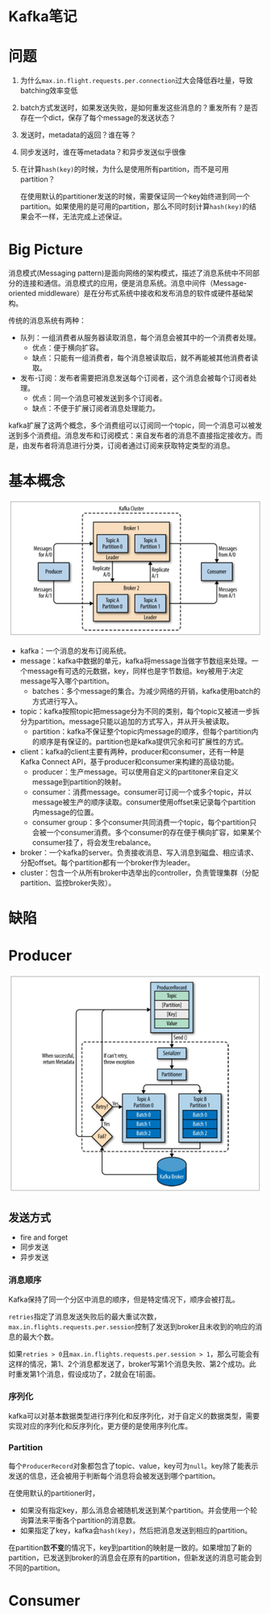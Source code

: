 # Kafka笔记

# 问题

1. 为什么`max.in.flight.requests.per.connection`过大会降低吞吐量，导致batching效率变低
2. batch方式发送时，如果发送失败，是如何重发这些消息的？重发所有？是否存在一个dict，保存了每个message的发送状态？
3. 发送时，metadata的返回？谁在等？
4. 同步发送时，谁在等metadata？和异步发送似乎很像
5. 在计算`hash(key)`的时候，为什么是使用所有partition，而不是可用partition？

    在使用默认的partitioner发送的时候，需要保证同一个key始终进到同一个partition。如果使用的是可用的partition，那么不同时刻计算`hash(key)`的结果会不一样，无法完成上述保证。

# Big Picture

消息模式(Messaging pattern)是面向网络的架构模式，描述了消息系统中不同部分的连接和通信。消息模式的应用，便是消息系统。消息中间件（Message-oriented middleware）是在分布式系统中接收和发布消息的软件或硬件基础架构。

传统的消息系统有两种：

* 队列：一组消费者从服务器读取消息，每个消息会被其中的一个消费者处理。
    * 优点：便于横向扩容。
    * 缺点：只能有一组消费者，每个消息被读取后，就不再能被其他消费者读取。
* 发布-订阅：发布者需要把消息发送每个订阅者，这个消息会被每个订阅者处理。
    * 优点：同一个消息可被发送到多个订阅者。
    * 缺点：不便于扩展订阅者消息处理能力。

kafka扩展了这两个概念，多个消费组可以订阅同一个topic，同一个消息可以被发送到多个消费组。消息发布和订阅模式：来自发布者的消息不直接指定接收方。而是，由发布者将消息进行分类，订阅者通过订阅来获取特定类型的消息。

# 基本概念

![15201834800297](media/15307170813404/15201834800297.jpg)

* kafka：一个消息的发布订阅系统。
* message：kafka中数据的单元，kafka将message当做字节数组来处理。一个message有可选的元数据，key，同样也是字节数组。key被用于决定message写入哪个partition。
    * batches：多个message的集合。为减少网络的开销，kafka使用batch的方式进行写入。
* topic：kafka按照topic把message分为不同的类别，每个topic又被进一步拆分为partition。message只能以追加的方式写入，并从开头被读取。
    * partition：kafka不保证整个topic内message的顺序，但每个partition内的顺序是有保证的。partition也是kafka提供冗余和可扩展性的方式。
* client：kafka的client主要有两种，producer和consumer，还有一种是Kafka Connect API，基于producer和consumer来构建的高级功能。
    * producer：生产message。可以使用自定义的partitoner来自定义message到partition的映射。
    * consumer：消费message。consumer可订阅一个或多个topic，并以message被生产的顺序读取。consumer使用offset来记录每个partition内message的位置。
    * consumer group：多个consumer共同消费一个topic，每个partition只会被一个consumer消费。多个consumer的存在便于横向扩容，如果某个consumer挂了，将会发生rebalance。
* broker：一个kafka的server。负责接收消息、写入消息到磁盘、相应请求、分配offset。每个partition都有一个broker作为leader。
* cluster：包含一个从所有broker中选举出的controller，负责管理集群（分配partition、监控broker失败）。

# 缺陷

# Producer

![15236932511295](media/15307170813404/15236932511295.jpg)

## 发送方式

* fire and forget
* 同步发送
* 异步发送

### 消息顺序

Kafka保持了同一个分区中消息的顺序，但是特定情况下，顺序会被打乱。

`retries`指定了消息发送失败后的最大重试次数，`max.in.flights.requests.per.session`控制了发送到broker且未收到的响应的消息的最大个数。

如果`retries > 0`且`max.in.flights.requests.per.session > 1`，那么可能会有这样的情况，第1、2个消息都发送了，broker写第1个消息失败、第2个成功。此时重发第1个消息，假设成功了，2就会在1前面。

### 序列化

kafka可以对基本数据类型进行序列化和反序列化，对于自定义的数据类型，需要实现对应的序列化和反序列化，更方便的是使用序列化库。

### Partition

每个`ProducerRecord`对象都包含了topic、value，key可为`null`。key除了能表示发送的信息，还会被用于判断每个消息将会被发送到哪个partition。

在使用默认的partitioner时，

* 如果没有指定key，那么消息会被随机发送到某个partition。并会使用一个轮询算法来平衡各个partition的消息数。
* 如果指定了key，kafka会`hash(key)`，然后把消息发送到相应的partition。

在partition数**不变**的情况下，key到partition的映射是一致的。如果增加了新的partition，已发送到broker的消息会在原有的partition，但新发送的消息可能会到不同的partition。

# Consumer



